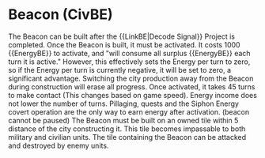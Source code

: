 # Beacon (CivBE)

The Beacon can be built after the {{LinkBE|Decode Signal}} Project is completed. Once the Beacon is built, it must be activated. It costs 1000 {{EnergyBE}} to activate, and "will consume all surplus {{EnergyBE}} each turn it is active." However, this effectively sets the Energy per turn to zero, so if the Energy per turn is currently negative, it will be set to zero, a significant advantage. Switching the city production away from the Beacon during construction will erase all progress.
Once activated, it takes 45 turns to make contact (This changes based on game speed). Energy income does not lower the number of turns.
Pillaging, quests and the Siphon Energy covert operation are the only way to earn energy after activation. (beacon cannot be paused)
The Beacon must be built on an owned tile within 5 distance of the city constructing it. This tile becomes impassable to both military and civilian units.
The tile containing the Beacon can be attacked and destroyed by enemy units.